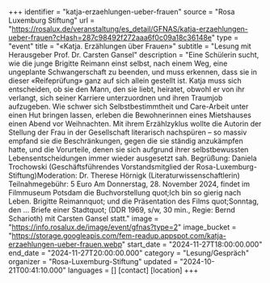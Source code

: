 +++
identifier = "katja-erzaehlungen-ueber-frauen"
source = "Rosa Luxemburg Stiftung"
url = "https://rosalux.de/veranstaltung/es_detail/GFNAS/katja-erzaehlungen-ueber-frauen?cHash=287c98492f272aaa6f0c09a18c36148e"
type = "event"
title = "«Katja. Erzählungen über Frauen»"
subtitle = "Lesung mit Herausgeber Prof. Dr. Carsten Gansel"
description = "Eine Schülerin sucht, wie die junge Brigitte Reimann einst selbst, nach einem Weg, eine ungeplante Schwangerschaft zu beenden, und muss erkennen, dass sie in dieser «Reifeprüfung» ganz auf sich allein gestellt ist. Katja muss sich entscheiden, ob sie den Mann, den sie liebt, heiratet, obwohl er von ihr verlangt, sich seiner Karriere unterzuordnen und ihren Traumjob aufzugeben. Wie schwer sich Selbstbestimmtheit und Care-Arbeit unter einen Hut bringen lassen, erleben die Bewohnerinnen eines Mietshauses einen Abend vor Weihnachten. Mit ihrem Erzählzyklus wollte die Autorin der Stellung der Frau in der Gesellschaft literarisch nachspüren – so massiv empfand sie die Beschränkungen, gegen die sie ständig anzukämpfen hatte, und die Vorurteile, denen sie sich aufgrund ihrer selbstbewussten Lebensentscheidungen immer wieder ausgesetzt sah.
Begrüßung: Daniela Trochowski (Geschäftsführendes Vorstandsmitglied der Rosa-Luxemburg-Stiftung)Moderation: Dr. Therese Hörnigk (Literaturwissenschaftlerin)
Teilnahmegebühr: 5 Euro
Am Donnerstag, 28. November 2024, findet im Filmmuseum Potsdam die Buchvorstellung quot;Ich bin so gierig nach Leben. Brigitte Reimannquot; und die Präsentation des Films quot;Sonntag, den ... Briefe einer Stadtquot; (DDR 1969, s/w, 30 min., Regie: Bernd Scharioth) mit Carsten Gansel statt."
image = "https://info.rosalux.de/image/event/gfnas?type=2"
image_bucket = "https://storage.googleapis.com/fem-readup.appspot.com/katja-erzaehlungen-ueber-frauen.webp"
start_date = "2024-11-27T18:00:00.000"
end_date = "2024-11-27T20:00:00.000"
category = "Lesung/Gespräch"
organizer = "Rosa-Luxemburg-Stiftung"
updated = "2024-10-21T00:41:10.000"
languages = []
[contact]
[location]
+++